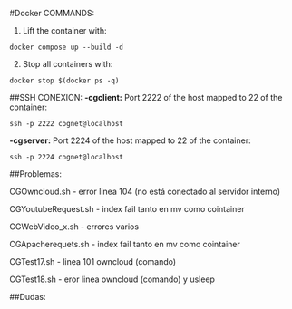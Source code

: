 #Docker COMMANDS:

1. Lift the container with:
```
docker compose up --build -d
```
2. Stop all containers with: 
```
docker stop $(docker ps -q)
```



##SSH CONEXION:
**-cgclient:**
Port 2222 of the host mapped to 22 of the container:
```
ssh -p 2222 cognet@localhost
```

**-cgserver:**
Port 2224 of the host mapped to 22 of the container:
```
ssh -p 2224 cognet@localhost
```


##Problemas:

CGOwncloud.sh - error linea 104 (no está conectado al servidor interno)

CGYoutubeRequest.sh - index fail tanto en mv como cointainer

CGWebVideo_x.sh - errores varios

CGApacherequets.sh - index fail tanto en mv como cointainer

CGTest17.sh - linea 101 owncloud (comando)

CGTest18.sh - eror linea owncloud (comando) y usleep


##Dudas:


